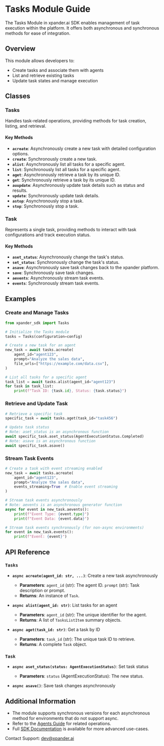 # Tasks Module Guide

The Tasks Module in xpander.ai SDK enables management of task execution within the platform. It offers both asynchronous and synchronous methods for ease of integration.

## Overview

This module allows developers to:

- Create tasks and associate them with agents
- List and retrieve existing tasks
- Update task states and manage execution

## Classes

### Tasks

Handles task-related operations, providing methods for task creation, listing, and retrieval.

#### Key Methods

- **`acreate`**: Asynchronously create a new task with detailed configuration options.
- **`create`**: Synchronously create a new task.
- **`alist`**: Asynchronously list all tasks for a specific agent.
- **`list`**: Synchronously list all tasks for a specific agent.
- **`aget`**: Asynchronously retrieve a task by its unique ID.
- **`get`**: Synchronously retrieve a task by its unique ID.
- **`auupdate`**: Asynchronously update task details such as status and results.
- **`update`**: Synchronously update task details.
- **`astop`**: Asynchronously stop a task.
- **`stop`**: Synchronously stop a task.

### Task

Represents a single task, providing methods to interact with task configurations and track execution status.

#### Key Methods

- **`aset_status`**: Asynchronously change the task's status.
- **`set_status`**: Synchronously change the task's status.
- **`asave`**: Asynchronously save task changes back to the xpander platform.
- **`save`**: Synchronously save task changes.
- **`aevents`**: Asynchronously stream task events.
- **`events`**: Synchronously stream task events.

## Examples

### Create and Manage Tasks

```python
from xpander_sdk import Tasks

# Initialize the Tasks module
tasks = Tasks(configuration=config)

# Create a new task for an agent
new_task = await tasks.acreate(
    agent_id="agent123",
    prompt="Analyze the sales data",
    file_urls=["https://example.com/data.csv"],
)

# List all tasks for a specific agent
task_list = await tasks.alist(agent_id="agent123")
for task in task_list:
    print(f"Task ID: {task.id}, Status: {task.status}")
```

### Retrieve and Update Task

```python
# Retrieve a specific task
specific_task = await tasks.aget(task_id="task456")

# Update task status
# Note: aset_status is an asynchronous function
await specific_task.aset_status(AgentExecutionStatus.Completed)
# Note: asave is an asynchronous function
await specific_task.asave()
```

### Stream Task Events

```python
# Create a task with event streaming enabled
new_task = await tasks.acreate(
    agent_id="agent123",
    prompt="Analyze the sales data",
    events_streaming=True  # Enable event streaming
)

# Stream task events asynchronously
# Note: aevents is an asynchronous generator function
async for event in new_task.aevents():
    print(f"Event Type: {event.type}")
    print(f"Event Data: {event.data}")

# Stream task events synchronously (for non-async environments)
for event in new_task.events():
    print(f"Event: {event}")
```

## API Reference

### `Tasks`

- **`async acreate(agent_id: str, ...)`**: Create a new task asynchronously
  - **Parameters**: `agent_id` (str): The agent ID. `prompt` (str): Task description or prompt.
  - **Returns**: An instance of `Task`.

- **`async alist(agent_id: str)`**: List tasks for an agent
  - **Parameters**: `agent_id` (str): The unique identifier for the agent.
  - **Returns**: A list of `TasksListItem` summary objects.

- **`async aget(task_id: str)`**: Get a task by ID
  - **Parameters**: `task_id` (str): The unique task ID to retrieve.
  - **Returns**: A complete `Task` object.

### `Task`

- **`async aset_status(status: AgentExecutionStatus)`**: Set task status
  - **Parameters**: `status` (AgentExecutionStatus): The new status.

- **`async asave()`**: Save task changes asynchronously

## Additional Information

- The module supports synchronous versions for each asynchronous method for environments that do not support async.
- Refer to the [Agents Guide](AGENTS.md) for related operations.
- Full [SDK Documentation](https://docs.xpander.ai) is available for more advanced use-cases.

Contact Support: dev@xpander.ai
